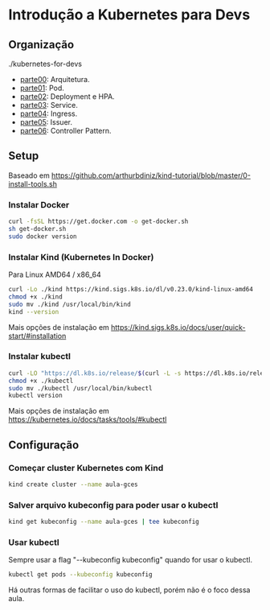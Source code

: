 # Introdução a Kubernetes para Devs

## Organização

./kubernetes-for-devs
 * [parte00](./parte00): Arquitetura.
 * [parte01](./parte01): Pod.
 * [parte02](./parte02): Deployment e HPA.
 * [parte03](./parte03): Service.
 * [parte04](./parte04): Ingress.
 * [parte05](./parte05): Issuer.
 * [parte06](./parte06): Controller Pattern.

## Setup

Baseado em https://github.com/arthurbdiniz/kind-tutorial/blob/master/0-install-tools.sh

### Instalar Docker

```bash
curl -fsSL https://get.docker.com -o get-docker.sh
sh get-docker.sh
sudo docker version
```

### Instalar Kind (Kubernetes In Docker)

Para Linux AMD64 / x86_64

```bash
curl -Lo ./kind https://kind.sigs.k8s.io/dl/v0.23.0/kind-linux-amd64
chmod +x ./kind
sudo mv ./kind /usr/local/bin/kind
kind --version
```

Mais opções de instalação em <https://kind.sigs.k8s.io/docs/user/quick-start/#installation>

### Instalar kubectl

```bash
curl -LO "https://dl.k8s.io/release/$(curl -L -s https://dl.k8s.io/release/stable.txt)/bin/linux/amd64/kubectl"
chmod +x ./kubectl
sudo mv ./kubectl /usr/local/bin/kubectl
kubectl version
```

Mais opções de instalação em <https://kubernetes.io/docs/tasks/tools/#kubectl>

## Configuração

### Começar cluster Kubernetes com Kind

```bash
kind create cluster --name aula-gces
```

### Salver arquivo kubeconfig para poder usar o kubectl

```bash
kind get kubeconfig --name aula-gces | tee kubeconfig
```

### Usar kubectl

Sempre usar a flag "--kubeconfig kubeconfig" quando for usar o kubectl.

```bash
kubectl get pods --kubeconfig kubeconfig
```

Há outras formas de facilitar o uso do kubectl, porém não é o foco dessa aula.
